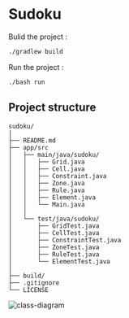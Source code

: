# Sudoku

Bulid the project :
```bash
./gradlew build
```

Run the project :
```bash
./bash run
```

## Project structure

```
sudoku/
│
├── README.md
├── app/src
│   ├── main/java/sudoku/
│   │   ├── Grid.java
│   │   ├── Cell.java
│   │   ├── Constraint.java
│   │   ├── Zone.java
│   │   ├── Rule.java
│   │   ├── Element.java
│   │   └── Main.java
│   │
│   └── test/java/sudoku/
│       ├── GridTest.java
│       ├── CellTest.java
│       ├── ConstraintTest.java
│       ├── ZoneTest.java
│       ├── RuleTest.java
│       └── ElementTest.java
│
├── build/
├── .gitignore
└── LICENSE
```

![class-diagram](https://mermaid.ink/svg/pako:eNptUl1vgyAU_SvkPqtxtVVrl710y_bSZFnfNvdAlLYmCAZw6Uf87wMGxi6-APfcc8-5XLhBxWsCBVQUS_nc4KPAbckQQhZAr6KpbzZG4ZZQ-vWNKr3JjcWGkk24Ju-571w2quEMde6wcYkXSlrCFPrBtCce3HImlcANU0Z_DOZdxrT3-uSMoKtevNxHTwkSepmrN-z_XWpX3-espxH0NW9Ynna4Q742fJqoGFOpszManuV1kL4BOgeXOT83pJG6V6Jhx-nMPN-8D-JhaIdvEXNAjwYZB_WHj6HJminMwPamE5koGvu-R12HFrTz1-Ad077BtB4CaIlocVPr32ZvVoI6aZUSCn2syQH3VJVQskFTca_4_sIqKJToSQB9V2NF3P-E4oCp1CipG8XFzv1gswXQYQbFDc5QpIs4ytd5nC3TLF6kqyyACxSL5TLK0mSdr_LkIV0nyRDAlXMtGkcrW_5pI2cheH88uWj4BSQCBqw)
